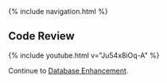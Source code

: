 {% include navigation.html %}
## Code Review ##

{% include youtube.html v="Ju54x8iOq-A" %}

Continue to [Database Enhancement](/databases.html).
